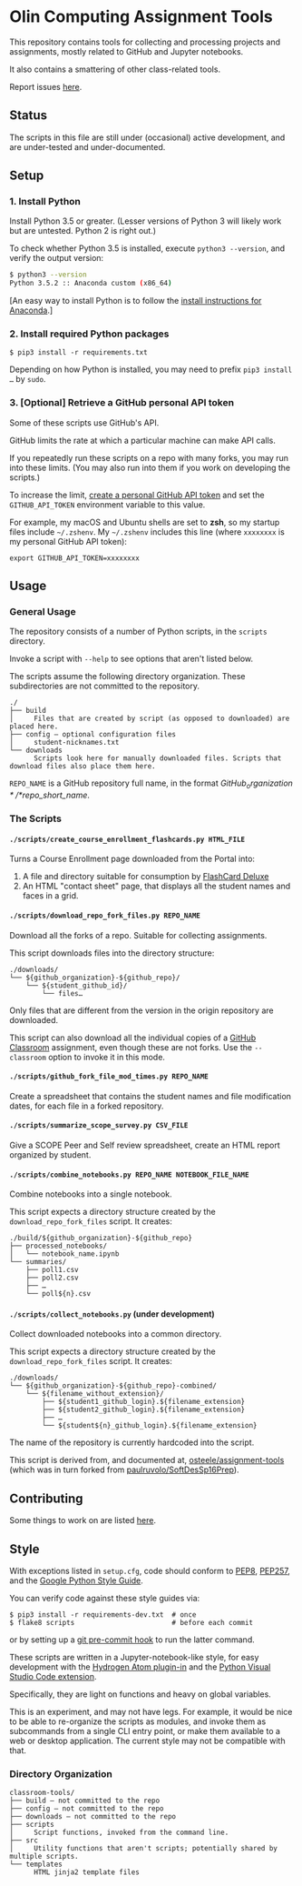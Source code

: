 # Olin Computing Assignment Tools

This repository contains tools for collecting and processing projects and assignments,
mostly related to GitHub and Jupyter notebooks.

It also contains a smattering of other class-related tools.

Report issues [here](https://github.com/olin-computing/classroom-tools/issues).


## Status

The scripts in this file are still under (occasional) active development, and are under-tested and under-documented.


## Setup

### 1. Install Python

Install Python 3.5 or greater. (Lesser versions of Python 3 will likely work but are untested. Python 2 is right out.)

To check whether Python 3.5 is installed, execute `python3 --version`, and verify the output version:

``` bash
$ python3 --version
Python 3.5.2 :: Anaconda custom (x86_64)
```

[An easy way to install Python is to follow the [install instructions for Anaconda](https://docs.continuum.io/anaconda/install).]

### 2. Install required Python packages

    $ pip3 install -r requirements.txt

Depending on how Python is installed, you may need to prefix `pip3 install …` by `sudo`.

### 3. [Optional] Retrieve a GitHub personal API token

Some of these scripts use GitHub's API.

GitHub limits the rate at which a particular machine can make API calls.

If you repeatedly run these scripts on a repo with many forks, you may run into these limits.
(You may also run into them if you work on developing the scripts.)

To increase the limit, [create a personal GitHub API token](https://github.com/blog/1509-personal-api-tokens)
and set the `GITHUB_API_TOKEN` environment variable to this value.

For example, my macOS and Ubuntu shells are set to **zsh**, so my startup files include `~/.zshenv`.
My `~/.zshenv` includes this line (where `xxxxxxxx` is my personal GitHub API token):

    export GITHUB_API_TOKEN=xxxxxxxx


## Usage

### General Usage

The repository consists of a number of Python scripts, in the `scripts` directory.

Invoke a script with `--help` to see options that aren't listed below.

The scripts assume the following directory organization.
These subdirectories are not committed to the repository.

```
./
├── build
│     Files that are created by script (as opposed to downloaded) are placed here.
├── config – optional configuration files
│     student-nicknames.txt
└── downloads
      Scripts look here for manually downloaded files. Scripts that download files also place them here.
```

`REPO_NAME` is a GitHub repository full name, in the format *$GitHub_organization*/*$repo_short_name*.

### The Scripts

#### `./scripts/create_course_enrollment_flashcards.py HTML_FILE`

Turns a Course Enrollment page downloaded from the Portal into:

1. A file and directory suitable for consumption by [FlashCard Deluxe](http://orangeorapple.com/Flashcards/)
2. An HTML "contact sheet" page, that displays all the student names and faces in a grid.

#### `./scripts/download_repo_fork_files.py REPO_NAME`

Download all the forks of a repo. Suitable for collecting assignments.

This script downloads files into the directory structure:

```
./downloads/
└── ${github_organization}-${github_repo}/
    └── ${student_github_id}/
        └── files…
```

Only files that are different from the version in the origin repository are downloaded.

This script can also download all the individual copies of a [GitHub Classroom](https://classroom.github.com) assignment, even though these are not forks. Use the `--classroom` option to invoke it in this mode.

#### `./scripts/github_fork_file_mod_times.py REPO_NAME`

Create a spreadsheet that contains the student names and file modification dates, for each file in a forked repository.

#### `./scripts/summarize_scope_survey.py CSV_FILE`

Give a SCOPE Peer and Self review spreadsheet, create an HTML report organized by student.

#### `./scripts/combine_notebooks.py REPO_NAME NOTEBOOK_FILE_NAME`

Combine notebooks into a single notebook.

This script expects a directory structure created by the `download_repo_fork_files` script. It creates:

```
./build/${github_organization}-${github_repo}
├── processed_notebooks/
│   └── notebook_name.ipynb
└── summaries/
    ├── poll1.csv
    ├── poll2.csv
    ├── …
    └── poll${n}.csv
```

#### `./scripts/collect_notebooks.py` (under development)

Collect downloaded notebooks into a common directory.

This script expects a directory structure created by the `download_repo_fork_files` script. It creates:

```
./downloads/
└── ${github_organization}-${github_repo}-combined/
    └── ${filename_without_extension}/
        ├── ${student1_github_login}.${filename_extension}
        ├── ${student2_github_login}.${filename_extension}
        ├── …
        └── ${student${n}_github_login}.${filename_extension}
```

The name of the repository is currently hardcoded into the script.

This script is derived from,
and documented at, [osteele/assignment-tools](https://github.com/osteele/assignment-tools) (which was in turn forked from [paulruvolo/SoftDesSp16Prep](https://github.com/paulruvolo/SoftDesSp16Prep)).


## Contributing

Some things to work on are listed [here](https://github.com/olin-computing/classroom-tools/issues).


## Style

With exceptions listed in `setup.cfg`, code should conform to [PEP8](https://www.python.org/dev/peps/pep-0008/), [PEP257](https://www.python.org/dev/peps/pep-0257/), and the [Google Python Style Guide](http://google.github.io/styleguide/pyguide.html).

You can verify code against these style guides via:

    $ pip3 install -r requirements-dev.txt  # once
    $ flake8 scripts                        # before each commit

or by setting up a [git pre-commit hook](https://git-scm.com/book/en/v2/Customizing-Git-Git-Hooks) to run the latter command.

These scripts are written in a Jupyter-notebook-like style, for easy development with the [Hydrogen Atom plugin-in](https://atom.io/packages/hydrogen) and the [Python Visual Studio Code extension](https://github.com/DonJayamanne/pythonVSCode/wiki/Jupyter-(IPython)).

Specifically, they are light on functions and heavy on global variables.

This is an experiment, and may not have legs.
For example, it would be nice to be able to re-organize the scripts as modules,
and invoke them as subcommands from a single CLI entry point, or make them available to a web or desktop
application. The current style may not be compatible with that.


### Directory Organization

```
classroom-tools/
├── build – not committed to the repo
├── config – not committed to the repo
├── downloads – not committed to the repo
├── scripts
│     Script functions, invoked from the command line.
├── src
│     Utility functions that aren't scripts; potentially shared by multiple scripts.
└── templates
      HTML jinja2 template files
```
